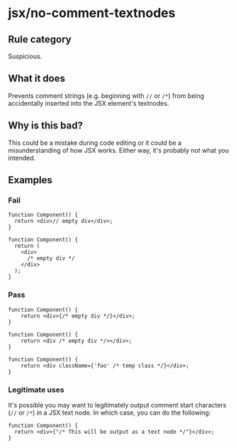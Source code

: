 # jsx/no-comment-textnodes

## Rule category

Suspicious.

## What it does

Prevents comment strings (e.g. beginning with `//` or `/*`) from being accidentally inserted into the JSX element's textnodes.

## Why is this bad?

This could be a mistake during code editing or it could be a misunderstanding of how JSX works. Either way, it's probably not what you intended.

## Examples

### Fail

```tsx
function Component() {
  return <div>// empty div</div>;
}

function Component() {
  return (
    <div>
      /* empty div */
    </div>
  );
}
```

### Pass

```tsx
function Component() {
    return <div>{/* empty div */}</div>;
}

function Component() {
    return <div /* empty div */></div>;
}

function Component() {
    return <div className={'foo' /* temp class */}</div>;
}
```

### Legitimate uses

It's possible you may want to legitimately output comment start characters (`//` or `/*`) in a JSX text node. In which case, you can do the following:

```tsx
function Component() {
  return <div>{"/* This will be output as a text node */"}</div>;
}
```
